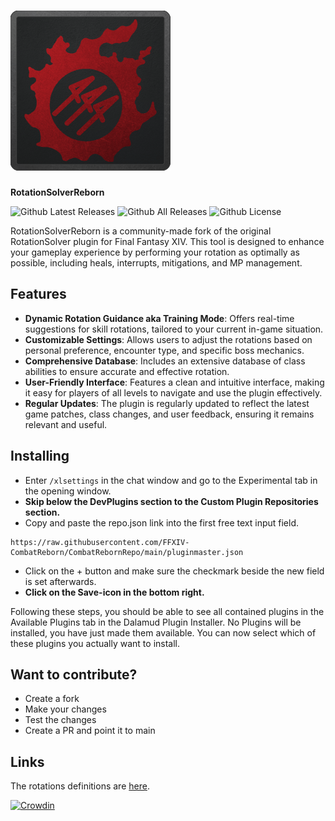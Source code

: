 
# [![](https://raw.githubusercontent.com/FFXIV-CombatReborn/RebornAssets/main/IconAssets/RSR_Icon.png)](https://github.com/FFXIV-CombatReborn/RotationSolverReborn)

**RotationSolverReborn**

![Github Latest Releases](https://img.shields.io/github/downloads/FFXIV-CombatReborn/RotationSolverReborn/latest/total.svg?style=for-the-badge)
![Github All Releases](https://img.shields.io/github/downloads/FFXIV-CombatReborn/RotationSolverReborn/total.svg?style=for-the-badge)
![Github License](https://img.shields.io/github/license/FFXIV-CombatReborn/RotationSolverReborn.svg?label=License&style=for-the-badge)

RotationSolverReborn is a community-made fork of the original RotationSolver plugin for Final Fantasy XIV. This tool is designed to enhance your gameplay experience by performing your rotation as optimally as possible, including heals, interrupts, mitigations, and MP management.

## Features

- **Dynamic Rotation Guidance aka Training Mode**: Offers real-time suggestions for skill rotations, tailored to your current in-game situation.
- **Customizable Settings**: Allows users to adjust the rotations based on personal preference, encounter type, and specific boss mechanics.
- **Comprehensive Database**: Includes an extensive database of class abilities to ensure accurate and effective rotation.
- **User-Friendly Interface**: Features a clean and intuitive interface, making it easy for players of all levels to navigate and use the plugin effectively.
- **Regular Updates**: The plugin is regularly updated to reflect the latest game patches, class changes, and user feedback, ensuring it remains relevant and useful.

## Installing
- Enter `/xlsettings` in the chat window and go to the Experimental tab in the opening window.
- **Skip below the DevPlugins section to the Custom Plugin Repositories section.**
- Copy and paste the repo.json link into the first free text input field.
```
https://raw.githubusercontent.com/FFXIV-CombatReborn/CombatRebornRepo/main/pluginmaster.json
```
- Click on the + button and make sure the checkmark beside the new field is set afterwards.
- **Click on the Save-icon in the bottom right.**

Following these steps, you should be able to see all contained plugins in the Available Plugins tab in the Dalamud Plugin Installer.
No Plugins will be installed, you have just made them available. You can now select which of these plugins you actually want to install.

## Want to contribute?

- Create a fork
- Make your changes
- Test the changes
- Create a PR and point it to main

## Links

The rotations definitions are [here](https://github.com/FFXIV-CombatReborn/RebornRotations).

[![Crowdin](https://badges.crowdin.net/badge/light/crowdin-on-dark.png)](https://crowdin.com/project/rotationsolver)
